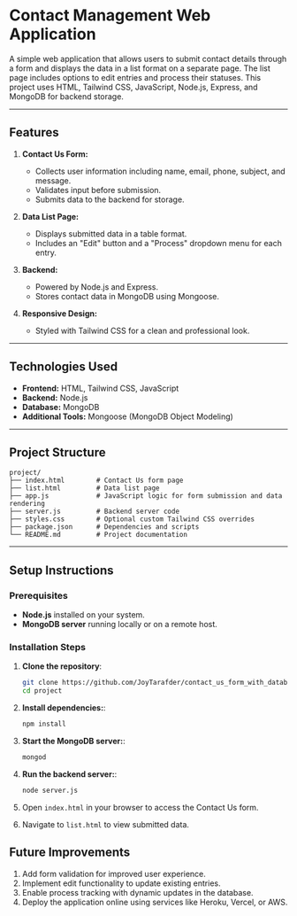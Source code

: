 # Contact Management Web Application

A simple web application that allows users to submit contact details through a form and displays the data in a list format on a separate page. The list page includes options to edit entries and process their statuses. This project uses HTML, Tailwind CSS, JavaScript, Node.js, Express, and MongoDB for backend storage.

---

## Features

1. **Contact Us Form:**
   - Collects user information including name, email, phone, subject, and message.
   - Validates input before submission.
   - Submits data to the backend for storage.

2. **Data List Page:**
   - Displays submitted data in a table format.
   - Includes an "Edit" button and a "Process" dropdown menu for each entry.

3. **Backend:**
   - Powered by Node.js and Express.
   - Stores contact data in MongoDB using Mongoose.

4. **Responsive Design:**
   - Styled with Tailwind CSS for a clean and professional look.

---

## Technologies Used

- **Frontend:** HTML, Tailwind CSS, JavaScript
- **Backend:** Node.js
- **Database:** MongoDB
- **Additional Tools:** Mongoose (MongoDB Object Modeling)

---

## Project Structure

```plaintext
project/
├── index.html        # Contact Us form page
├── list.html         # Data list page
├── app.js            # JavaScript logic for form submission and data rendering
├── server.js         # Backend server code
├── styles.css        # Optional custom Tailwind CSS overrides
├── package.json      # Dependencies and scripts
└── README.md         # Project documentation
```
---

## Setup Instructions

### Prerequisites
- **Node.js** installed on your system.
- **MongoDB server** running locally or on a remote host.

### Installation Steps

1. **Clone the repository**:
   ```bash
   git clone https://github.com/JoyTarafder/contact_us_form_with_database.git
   cd project
   ```

2. **Install dependencies:**:
   ```bash
   npm install
   ```
3. **Start the MongoDB server:**:
   ```bash
   mongod
   ```
4. **Run the backend server:**:
   ```bash
   node server.js
   ```
5. Open ```index.html``` in your browser to access the Contact Us form.
6. Navigate to ```list.html``` to view submitted data.


## Future Improvements
1. Add form validation for improved user experience.
2. Implement edit functionality to update existing entries.
3. Enable process tracking with dynamic updates in the database.
4. Deploy the application online using services like Heroku, Vercel, or AWS.

